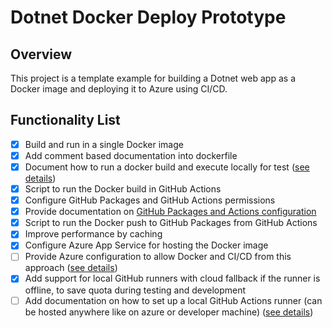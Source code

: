 # Dotnet Docker Deploy Prototype

## Overview

This project is a template example for building a Dotnet web app as a Docker image and deploying it to Azure using CI/CD.


## Functionality List

- [x] Build and run in a single Docker image
- [x] Add comment based documentation into dockerfile
- [x] Document how to run a docker build and execute locally for test ([see details](Docs/dockerBuildAndLocalTest.md))
- [x] Script to run the Docker build in GitHub Actions
- [x] Configure GitHub Packages and GitHub Actions permissions
- [x] Provide documentation on [GitHub Packages and Actions configuration](Docs/githubPackagesAndActionsConfig.md)
- [x] Script to run the Docker push to GitHub Packages from GitHub Actions
- [x] Improve performance by caching
- [x] Configure Azure App Service for hosting the Docker image
- [ ] Provide Azure configuration to allow Docker and CI/CD from this approach ([see details](Docs/azureConfigurationForDockerAndCicd.md))
- [x] Add support for local GitHub runners with cloud fallback if the runner is offline, to save quota during testing and development
- [ ] Add documentation on how to set up a local GitHub Actions runner (can be hosted anywhere like on azure or developer machine) ([see details](Docs/localGithubRunnerSetup.md))
